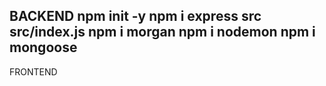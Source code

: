BACKEND
npm init -y
npm i express
src
src/index.js
npm i morgan
npm i nodemon
npm i mongoose
---
FRONTEND
